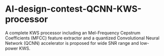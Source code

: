 # AI-design-contest-QCNN-KWS-processor
A complete KWS processor including an Mel-Frequency Cepstrum Coefficients (MFCC) feature extractor and a quantized Convolutional Neural Network (QCNN) accelerator is proposed for wide SNR range and low-power KWS. 
